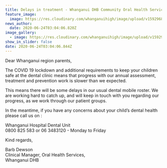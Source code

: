 ```yaml
---
title: Delays in treatment - Whanganui DHB Community Oral Health Service
feature_image:
  image: https://res.cloudinary.com/whanganuihigh/image/upload/v1592968714/News/Dental_van.jpg
news_author:
  date: 2020-06-24T03:04:06.820Z
image_gallery:
  - image: https://res.cloudinary.com/whanganuihigh/image/upload/v1592968736/News/wdhb_logo.png
show_in_slider: false
date: 2020-06-24T03:04:06.844Z
---
```

Dear Whanganui region parents,

The COVID 19 lockdown and additional requirements to keep your children safe at the dental clinic means that progress with our annual assessment, treatment and prevention work is slower than we expected.

This means there will be some delays in our usual dental mobile roster.  We are working hard to catch up, and will keep in touch with you regarding our progress, as we work through our patient groups.

In the meantime, if you have any concerns about your child’s dental health please call us on:

Whanganui Hospital Dental Unit  
0800 825 583 or 06 3483120 - Monday to Friday


Kind regards,
  
Barb Dewson  
Clinical Manager, Oral Health Services,  
Whanganui DHB
